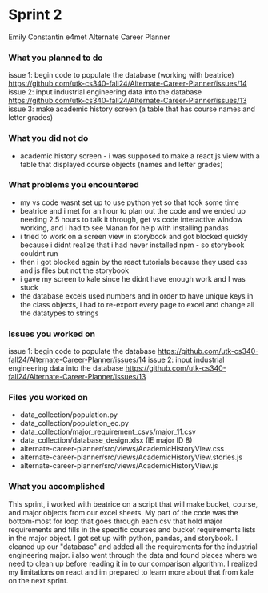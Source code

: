 # Sprint 2
Emily Constantin
e4met
Alternate Career Planner

### What you planned to do
issue 1: begin code to populate the database (working with beatrice) https://github.com/utk-cs340-fall24/Alternate-Career-Planner/issues/14 
issue 2: input industrial engineering data into the database https://github.com/utk-cs340-fall24/Alternate-Career-Planner/issues/13
issue 3: make academic history screen (a table that has course names and letter grades)

### What you did not do
* academic history screen - i was supposed to make a react.js view with a table that displayed course objects (names and letter grades)

### What problems you encountered
* my vs code wasnt set up to use python yet so that took some time
* beatrice and i met for an hour to plan out the code and we ended up needing 2.5 hours to talk it through, get vs code interactive window working, and i had to see Manan for help with installing pandas
* i tried to work on a screen view in storybook and got blocked quickly because i didnt realize that i had never installed npm - so storybook couldnt run
* then i got blocked again by the react tutorials because they used css and js files but not the storybook
* i gave my screen to kale since he didnt have enough work and I was stuck
* the database excels used numbers and in order to have unique keys in the class objects, i had to re-export every page to excel and change all the datatypes to strings

### Issues you worked on
issue 1: begin code to populate the database https://github.com/utk-cs340-fall24/Alternate-Career-Planner/issues/14 
issue 2: input industrial engineering data into the database https://github.com/utk-cs340-fall24/Alternate-Career-Planner/issues/13

### Files you worked on
* data_collection/population.py
* data_collection/population_ec.py
* data_collection/major_requirement_csvs/major_11.csv 
* data_collection/database_design.xlsx (IE major ID 8)
* alternate-career-planner/src/views/AcademicHistoryView.css
* alternate-career-planner/src/views/AcademicHistoryView.stories.js
* alternate-career-planner/src/views/AcademicHistoryView.js

### What you accomplished
This sprint, i worked with beatrice on a script that will make bucket, course, and major objects from our excel sheets. My part of the code was the bottom-most for loop that goes through each csv that hold major requirements and fills in the specific courses and bucket requirements lists in the major object. I got set up with python, pandas, and storybook. I cleaned up our "database" and added all the requirements for the industrial engineering major. i also went through the data and found places where we need to clean up before reading it in to our comparison algorithm. I realized my limitations on react and im prepared to learn more about that from kale on the next sprint.
